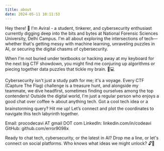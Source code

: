 ```yaml
---
title: about
date: 2024-05-11 10:11:53
---
```


Hey there! 👋 I'm Aviral - a student, tinkerer, and cybersecurity enthusiast currently digging deep into the bits and bytes at National Forensic Sciences University, Delhi Campus. I'm all about exploring the intersections of tech—whether that's getting messy with machine learning, unraveling puzzles in AI, or securing the digital chasms of cybersecurity.

When I'm not buried under textbooks or hacking away at my keyboard for the next big CTF showdown, you might find me conjuring up algorithms or piecing together data puzzles that tickle my brain. 🧠💻

Cybersecurity isn't just a study path for me; it's a voyage. Every CTF (Capture The Flag) challenge is a treasure hunt, and alongside my teammate, we dive headfirst, sometimes finding ourselves among the top contenders!
Outside the digital world, I'm just a regular person who enjoys a good chat over coffee ☕ about anything tech. Got a cool tech idea or a brainstorming query? Hit me up! Let’s connect and plot the coordinates to navigate this tech labyrinth together.

Email: procodecavi AT gmail DOT com
LinkedIn: linkedin.com/in/codeavi
GitHub: github.com/error9098x

Ready to chat tech, cybersecurity, or the latest in AI? Drop me a line, or let's connect on social platforms. Who knows what ideas we might unlock? 🔓🌟